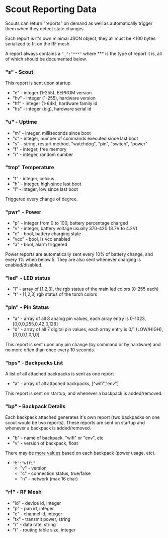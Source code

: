 Scout Reporting Data
====================

Scouts can return "reports" on demand as well as automatically trigger them when they detect state changes.

Each report is it's own minimal JSON object, they all must be <100 bytes serialized to fit on the RF mesh.

A report always contains a `"_":"***"` where *** is the type of report it is, all of which should be documented below.

### "s" - Scout

This report is sent upon startup.

* "e" - integer (1-255), EEPROM version
* "hv" - integer (1-255), hardware version
* "hf" - integer (1-64k), hardware family id
* "hs" - integer (big), hardware serial id

### "u" - Uptime

* "m" - integer, milliseconds since boot
* "c" - integer, number of commands executed since last boot
* "s" - string, restart method, "watchdog", "pin", "switch", "power"
* "f" - integer, free memory
* "r" - integer, random number

### "tmp" Temperature

* "t" - integer, celcius
* "h" - integer, high since last boot
* "l" - integer, low since last boot

Triggered every change of degree.

### "pwr" - Power

* "p" - integer from 0 to 100, battery percentage charged
* "v" - integer, battery voltage usually 370-420 (3.7V to 4.2V)
* "c" - bool, battery charging state
* "vcc" - bool, is vcc enabled
* "a" - bool, alarm triggered

Power reports are automatically sent every 10% of battery change, and every 1% when below 5.  They are also sent whenever charging is enabled/disabled.

### "led" - LED status

* "l" - array of [1,2,3], the rgb status of the main led colors (0-255 each)
* "t" - [1,2,3] rgb status of the torch colors

### "pin" - Pin Status

* "a" - array of all 8 analog pin values, each array entry is 0-1023, [0,0,0,255,0,42,0,128]
* "d" - array of all 7 digital pin values, each array entry is 0/1 (LOW/HIGH), [0,0,0,1,0,1,0]

This report is sent upon any pin change (by command or by hardware) and no more often than once every 10 seconds.

### "bps" - Backpacks List

A list of all attached backpacks is sent as one report

* "a" - array of all attached backpacks, ["wifi","env"]

This report is sent on startup, and whenever a backpack is added/removed.

### "bp" - Backpack Details

Each backpack attached generates it's own report (two backpacks on one scout would be two reports). These reports are sent on startup and whenever a backpack is added/removed.

* "b" - name of backpack, "wifi" or "env", etc
* "v" - version of backpack, float

There may be [more values](https://docs.google.com/document/d/1SVDNBB62NCAtVEWtao9h0Uc8jENlW3GP6svxdSTk-xc/edit#heading=h.9jwcjy4ekhf) based on each backpack (power usage, etc). 

* `"b":"wifi"`
  * "v" - version 
  * "c" - connection status, true/false
  * "n" - network (max 16 char)

### "rf" - RF Mesh

* "id" - device id, integer
* "p" - pan id, integer
* "c" - channel id, integer
* "tx" - transmit power, string
* "r" - data rate, string
* "t" - routing table size, integer

